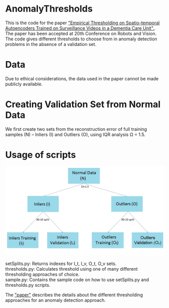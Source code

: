 # AnomalyThresholds
This is the code for the paper ["Empirical Thresholding on Spatio-temporal Autoencoders Trained on Surveillance Videos in a Dementia Care Unit".](https://www.researchgate.net/profile/Shehroz-Khan-3/publication/370068564_Empirical_Thresholding_on_Spatio-temporal_Autoencoders_Trained_on_Surveillance_Videos_in_a_Dementia_Care_Unit/links/643dcf04e881690c4bdec548/Empirical-Thresholding-on-Spatio-temporal-Autoencoders-Trained-on-Surveillance-Videos-in-a-Dementia-Care-Unit.pdf). The paper has been accepted at 20th Conference on Robots and Vision. The code gives different thresholds to choose from in anomaly detection problems in the absence of a validation set.

# Data
Due to ethical considerations, the data used in the paper cannot be made publicly available.

# Creating Validation Set from Normal Data
We first create two sets from the reconstruction error of full training samples (N) – Inliers (I) and Outliers (O), using IQR analysis Ω = 1.5.

# Usage of scripts

![Creating Validation Set from Normal Data](https://github.com/PratikMishra/AnomalyThresholds/blob/main/cross-validation.jpg)

setSplits.py: Returns indexes for I_t, I_v, O_t, O_v sets. <br />
thresholds.py: Calculates threshold using one of many different thresholding approaches of choice. <br />
sample.py: Contains the sample code on how to use setSplits.py and thresholds.py scripts. <br />

The ["paper"](https://www.researchgate.net/profile/Shehroz-Khan-3/publication/370068564_Empirical_Thresholding_on_Spatio-temporal_Autoencoders_Trained_on_Surveillance_Videos_in_a_Dementia_Care_Unit/links/643dcf04e881690c4bdec548/Empirical-Thresholding-on-Spatio-temporal-Autoencoders-Trained-on-Surveillance-Videos-in-a-Dementia-Care-Unit.pdf) describes the details about the different thresholding approaches for an anomaly detection approach.
